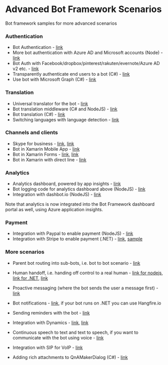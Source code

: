 # Advanced Bot Framework Scenarios
Bot framework samples for more advanced scenarios

### Authentication
- Bot Authentication - [link](https://github.com/MicrosoftDX/AuthBot)
- More bot authentication with Azure AD and Microsoft accounts (Node) - [link](https://github.com/CatalystCode/node-authbot)
- Bot Auth with Facebook/dropbox/pinterest/rakuten/evernote/Azure AD v2 etc. - [link](https://github.com/mattdot/botauth)
- Transparently authenticate end users to a bot (C#) - [link](https://github.com/stephaneey/transparent-auth-bot)
- Use bot with Microsoft Graph (C#) - [link](https://github.com/microsoftgraph/botframework-csharp-excelbot-rest-sample)

### Translation
- Universal translator for the bot - [link](https://github.com/CatalystCode/Universal-Language-Intelligence-Service)
- Bot translation middleware (C# and NodeJS) - [link](https://github.com/alyssaong1/BotTranslator)
- Bot translation (C#) - [link](https://github.com/MSFTAuDX/BotTranslator)
- Switching languages with language detection - [link](https://github.com/morsh/multilingual-uber-bot)

### Channels and clients
- Skype for business - [link](https://github.com/ankitbko/SkypeForBusinessBot), [link](https://github.com/ankitbko/ucwa-bot)
- Bot in Xamarin Mobile App - [link](https://blog.xamarin.com/add-yap-to-your-app-with-bot-framework/)
- Bot in Xamarin Forms - [link](https://github.com/Daniel-Krzyczkowski/XamarinForms/tree/master/BotClientApp), [link](https://github.com/alyssaong1/XamarinMsftBot)
- Bot in Xamarin with direct line - [link](https://github.com/jamesleeht/xamarinmarshol)


### Analytics
- Analytics dashboard, powered by app insights - [link](https://github.com/CatalystCode/ibex-dashboard)
- Bot logging code for analytics dashboard above (NodeJS) - [link](https://github.com/CatalystCode/bot-fmk-logging)
- Integration with dashbot.io (NodeJS) - [link](https://www.dashbot.io/sdk/msftbf)

Note that analytics is now integrated into the Bot Framework dashboard portal as well, using Azure application insights.

### Payment
- Integration with Paypal to enable payment (NodeJS) - [link](https://github.com/bnookala/node-paymentbot)
- Integration with Stripe to enable payment (.NET) - [link](https://docs.microsoft.com/en-us/bot-framework/dotnet/bot-builder-dotnet-request-payment), [sample](https://github.com/Microsoft/BotBuilder-Samples/tree/master/CSharp/sample-payments)

### More scenarios
- Parent bot routing into sub-bots, i.e. bot to bot scenario - [link](https://github.com/morsh/multilingual-uber-bot)
- Human handoff, i.e. handing off control to a real human - [link for nodejs](https://github.com/palindromed/Bot-HandOff), [link for .NET](https://github.com/tompaana/intermediator-bot-sample), [link](https://github.com/ankitbko/human-handoff-bot)
- Proactive messaging (where the bot sends the user a message first) - [link](https://github.com/MicrosoftDX/botFramework-proactiveMessages)
- Bot notifications - [link](https://github.com/sebsylvester/reminder-bot), if your bot runs on .NET you can use Hangfire.io
- Sending reminders with the bot - [link](https://github.com/sebsylvester/reminder-bot)
- Integration with Dynamics - [link](https://blogs.msdn.microsoft.com/kamichel/?p=725), [link](https://github.com/andz88/CrmChatBot)
- Continuous speech to text and text to speech, if you want to communicate with the bot using voice - [link](https://github.com/davrous/BingSpeech)
- Integration with SIP for VoIP - [link](https://github.com/alyssaong1/VoIPBot)

- Adding rich attachments to QnAMakerDialog (C#) - [link](http://www.garypretty.co.uk/2017/02/23/adding-rich-attachments-to-your-qnamaker-bot-responses/)
